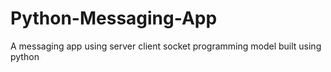 # Python-Messaging-App
A messaging app using server client socket programming model built using python
